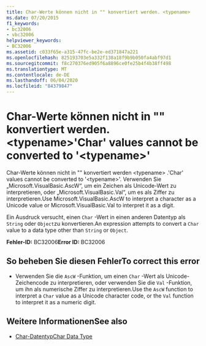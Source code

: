 ```yaml
---
title: Char-Werte können nicht in "" konvertiert werden. <typename>
ms.date: 07/20/2015
f1_keywords:
- bc32006
- vbc32006
helpviewer_keywords:
- BC32006
ms.assetid: c033f65e-a315-47fc-be2e-ed371847a221
ms.openlocfilehash: 825193703e5a332f138a18f9b9b050fa4abf97d1
ms.sourcegitcommit: f8c270376ed905f6a8896ce0fe25b4f4b38ff498
ms.translationtype: MT
ms.contentlocale: de-DE
ms.lasthandoff: 06/04/2020
ms.locfileid: "84379847"
---
```

# <a name="char-values-cannot-be-converted-to-typename"></a><span data-ttu-id="5b8c9-102">Char-Werte können nicht in "" konvertiert werden. \<typename></span><span class="sxs-lookup"><span data-stu-id="5b8c9-102">'Char' values cannot be converted to '\<typename>'</span></span>
<span data-ttu-id="5b8c9-103">Char-Werte können nicht in "" konvertiert werden \<typename> .</span><span class="sxs-lookup"><span data-stu-id="5b8c9-103">'Char' values cannot be converted to '\<typename>'.</span></span> <span data-ttu-id="5b8c9-104">Verwenden Sie „Microsoft.VisualBasic.AscW“, um ein Zeichen als Unicode-Wert zu interpretieren, oder „Microsoft.VisualBasic.Val“, um es als Ziffer zu interpretieren.</span><span class="sxs-lookup"><span data-stu-id="5b8c9-104">Use Microsoft.VisualBasic.AscW to interpret a character as a Unicode value or Microsoft.VisualBasic.Val to interpret it as a digit.</span></span>  
  
 <span data-ttu-id="5b8c9-105">Ein Ausdruck versucht, einen `Char` -Wert in einen anderen Datentyp als `String` oder `Object`zu konvertieren.</span><span class="sxs-lookup"><span data-stu-id="5b8c9-105">An expression attempts to convert a `Char` value to a data type other than `String` or `Object`.</span></span>  
  
 <span data-ttu-id="5b8c9-106">**Fehler-ID:** BC32006</span><span class="sxs-lookup"><span data-stu-id="5b8c9-106">**Error ID:** BC32006</span></span>  
  
## <a name="to-correct-this-error"></a><span data-ttu-id="5b8c9-107">So beheben Sie diesen Fehler</span><span class="sxs-lookup"><span data-stu-id="5b8c9-107">To correct this error</span></span>  
  
- <span data-ttu-id="5b8c9-108">Verwenden Sie die `AscW` -Funktion, um einen `Char` -Wert als Unicode-Zeichencode zu interpretieren, oder verwenden Sie die `Val` -Funktion, um ihn als numerische Ziffer zu interpretieren.</span><span class="sxs-lookup"><span data-stu-id="5b8c9-108">Use the `AscW` function to interpret a `Char` value as a Unicode character code, or the `Val` function to interpret it as a numeric digit.</span></span>  
  
## <a name="see-also"></a><span data-ttu-id="5b8c9-109">Weitere Informationen</span><span class="sxs-lookup"><span data-stu-id="5b8c9-109">See also</span></span>

- [<span data-ttu-id="5b8c9-110">Char-Datentyp</span><span class="sxs-lookup"><span data-stu-id="5b8c9-110">Char Data Type</span></span>](../language-reference/data-types/char-data-type.md)
